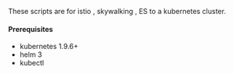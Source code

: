 These scripts are for istio , skywalking , ES to a kubernetes cluster.

#### Prerequisites

 - kubernetes 1.9.6+
 - helm 3
 - kubectl